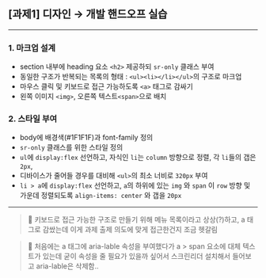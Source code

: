 ## [과제1] 디자인 → 개발 핸드오프 실습

---

### 1. 마크업 설계

- section 내부에 heading 요소 `<h2>` 제공하되 `sr-only` 클래스 부여
- 동일한 구조가 반복되는 목록의 형태 : `<ul><li></li></ul>`의 구조로 마크업
- 마우스 클릭 및 키보드로 접근 가능하도록 `<a>` 태그로 감싸기
- 왼쪽 이미지 `<img>`, 오른쪽 텍스트`<span>`으로 배치

### 2. 스타일 부여

- body에 배경색(#1F1F1F)과 font-family 정의
- `sr-only` 클래스를 위한 스타일 정의
- `ul`에 `display:flex` 선언하고, 자식인 `li`는 `column` 방향으로 정렬, 각 `li`들의 갭은 `2px`,
- 디바이스가 줄어들 경우를 대비해 `<ul>`의 최소 너비로 `320px` 부여
- `li > a`에 `display:flex` 선언하고, `a`의 하위에 있는 `img` 와 `span` 이 `row` 방향 및 가운데 정렬되도록 `align-items: center` 와 갭을 `20px`

---

> 🤔 키보드로 접근 가능한 구조로 만들기 위해 메뉴 목록이라고 상상(?)하고, a 태그로 감쌌는데 이게 과제 출제 의도에 맞게 접근한건지 조금 헷갈림

> 🤔 처음에는 a 태그에 aria-lable 속성을 부여했다가 a > span 요소에 대체 텍스트가 있는데 굳이 속성을 줄 필요가 있을까 싶어서 스크린리더 설치해서 들어보고 aria-lable은 삭제함..
